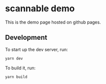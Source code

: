 # scannable demo

This is the demo page hosted on github pages.

## Development

To start up the dev server, run:

```sh
yarn dev
```

To build it, run:

```sh
yarn build
```
